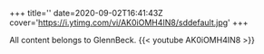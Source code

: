 +++
title=''
date=2020-09-02T16:41:43Z
cover='https://i.ytimg.com/vi/AK0iOMH4IN8/sddefault.jpg'
+++

All content belongs to GlennBeck.
{{< youtube AK0iOMH4IN8 >}}
